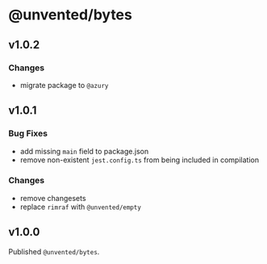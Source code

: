# @unvented/bytes

## v1.0.2

### Changes

- migrate package to `@azury`

## v1.0.1

### Bug Fixes

- add missing `main` field to package.json
- remove non-existent `jest.config.ts` from being included in compilation

### Changes

- remove changesets
- replace `rimraf` with `@unvented/empty`

## v1.0.0

Published `@unvented/bytes`.
